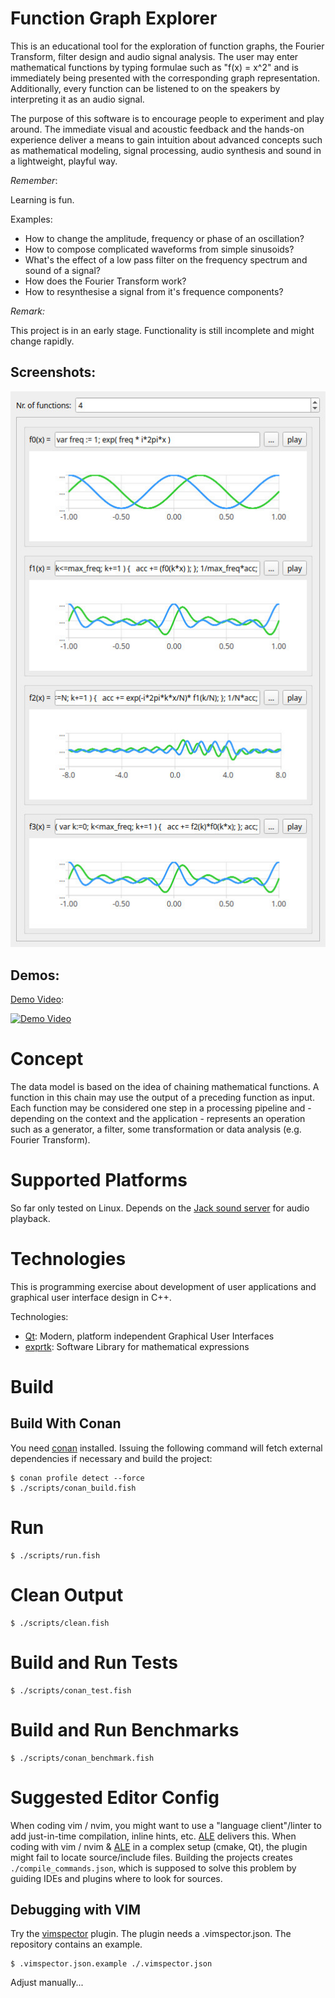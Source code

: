 # Function Graph Explorer

This is an educational tool for the exploration of function graphs, the Fourier Transform, filter design and audio signal analysis.
The user may enter mathematical functions by typing formulae such as "f(x) = x^2" and is immediately being presented with the corresponding graph representation.
Additionally, every function can be listened to on the speakers by interpreting it as an audio signal.

The purpose of this software is to encourage people to experiment and play around.
The immediate visual and acoustic feedback and the hands-on experience deliver a means to gain intuition about advanced concepts such as mathematical modeling, signal processing, audio synthesis and sound in a lightweight, playful way.

*Remember*:

Learning is fun.

Examples:

- How to change the amplitude, frequency or phase of an oscillation?
- How to compose complicated waveforms from simple sinusoids?
- What's the effect of a low pass filter on the frequency spectrum and sound of a signal?
- How does the Fourier Transform work?
- How to resynthesise a signal from it's frequence components?

*Remark:*

This project is in an early stage. Functionality is still incomplete and might change rapidly.

## Screenshots:

![screenshot3](doc/screenshot3.jpg)

## Demos:

[Demo Video](https://youtube.com/watch?v=EP8U7SJlOHM):

[![Demo Video](https://img.youtube.com/vi/EP8U7SJlOHM/0.jpg)](https://youtube.com/watch?v=EP8U7SJlOHM)

# Concept

The data model is based on the idea of chaining mathematical functions.
A function in this chain may use the output of a preceding function as input.
Each function may be considered one step in a processing pipeline and - depending on the context and the application - represents an operation such as a generator, a filter, some transformation or data analysis (e.g. Fourier Transform).

# Supported Platforms

So far only tested on Linux.
Depends on the [Jack sound server](https://jackaudio.org/) for audio playback.

# Technologies

This is programming exercise about development of user applications and graphical user interface design in C++.

Technologies:

- [Qt](https://www.qt.io/): Modern, platform independent Graphical User Interfaces
- [exprtk](https://www.partow.net/programming/exprtk/index.html): Software Library for mathematical expressions

# Build

## Build With Conan

You need [conan](https://conan.io/) installed. Issuing the following command will fetch external dependencies if necessary and build the project:

    $ conan profile detect --force
    $ ./scripts/conan_build.fish

# Run

    $ ./scripts/run.fish

# Clean Output

    $ ./scripts/clean.fish

# Build and Run Tests

    $ ./scripts/conan_test.fish

# Build and Run Benchmarks

    $ ./scripts/conan_benchmark.fish

# Suggested Editor Config

When coding vim / nvim, you might want to use a "language client"/linter to add just-in-time compilation, inline hints, etc.
[ALE](https://github.com/dense-analysis/ale) delivers this.
When coding with vim / nvim & [ALE](https://github.com/dense-analysis/ale) in a complex setup (cmake, Qt), the plugin might fail to locate source/include files.
Building the projects creates `./compile_commands.json`, which is supposed to solve this problem by guiding IDEs and plugins where to look for sources.

## Debugging with VIM

Try the [vimspector](https://github.com/puremourning/vimspector) plugin. The plugin needs a .vimspector.json.
The repository contains an example.

    $ .vimspector.json.example ./.vimspector.json

Adjust manually...
